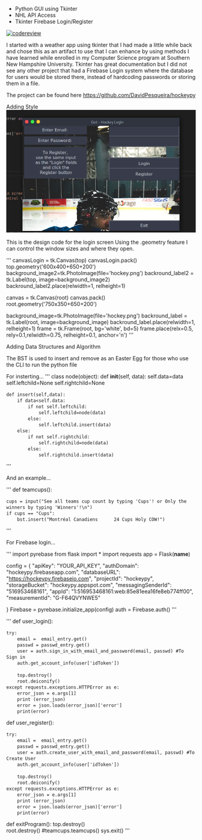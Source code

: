 
- Python GUI using Tkinter
- NHL API Access
- Tkinter Firebase Login/Register

[![codereview](http://img.youtube.com/vi/sLUrJUBy4hY/0.jpg)](http://www.youtube.com/watch?v=sLUrJUBy4hY "Code Review and Plans")


I started with a weather app using tkinter that I had made a little while back and chose this as an artifact to use that I can enhance by using methods I have learned while enrolled in my Computer Science program at Southern New Hampshire University. Tkinter has great documentation but I did not see any other project that had a Firebase Login system where the database for users would be stored there, instead of hardcoding passwords or storing them in a file. 

The project can be found here
https://github.com/DavidPesqueira/hockeypy


Adding Style
![image](newlogin.png)

This is the design code for the login screen
Using the .geometry feature I can control the window sizes and 
where they open. 

'''
canvasLogin = tk.Canvas(top)
canvasLogin.pack()
top.geometry('600x400+650+200')
background_image2=tk.PhotoImage(file='hockey.png')
backround_label2 = tk.Label(top, image=background_image2)
backround_label2.place(relwidth=1, relheight=1)



canvas = tk.Canvas(root)
canvas.pack()
root.geometry('750x350+650+200')

background_image=tk.PhotoImage(file='hockey.png')
backround_label = tk.Label(root, image=background_image)
backround_label.place(relwidth=1, relheight=1)
frame = tk.Frame(root, bg='white', bd=5)
frame.place(relx=0.5, rely=0.1,relwidth=0.75, relheight=0.1, anchor='n')
'''


Adding Data Structures and Algorithm

The BST is used to insert and remove as an Easter Egg for those who use the CLI to run the python file

For insterting...
'''
class node(object):
    def __init__(self, data):
        self.data=data
        self.leftchild=None
        self.rightchild=None
        
    def insert(self,data):
        if data<self.data:
            if not self.leftchild:
                self.leftchild=node(data)
            else:
                self.leftchild.insert(data)
        else:
            if not self.rightchild:
                self.rightchild=node(data)
            else:
                self.rightchild.insert(data)
'''


And an example...

'''
def teamcups():
  
    cups = input("See all teams cup count by typing 'Cups'! or Only the winners by typing 'Winners'!\n")
    if cups == "Cups":            
        bst.insert("Montréal Canadiens      24 Cups Holy COW!") 
'''

For Firebase login...

'''
import pyrebase
from flask import *
import requests
app = Flask(__name__)


config = {
    "apiKey": "YOUR_API_KEY",
    "authDomain": "hockeypy.firebaseapp.com",
    "databaseURL": "https://hockeypy.firebaseio.com",
    "projectId": "hockeypy",
    "storageBucket": "hockeypy.appspot.com",
    "messagingSenderId": "516953468161",
    "appId": "1:516953468161:web:85e81eea16fe8eb774ff00",
    "measurementId": "G-F64QVYNWE5"

}
Firebase = pyrebase.initialize_app(config)
auth = Firebase.auth()
'''


'''
def user_login():
    
    try:
        email =  email_entry.get()
        passwd = passwd_entry.get()
        user = auth.sign_in_with_email_and_password(email, passwd) #To Sign in
        auth.get_account_info(user['idToken'])
           
        top.destroy() 
        root.deiconify()
    except requests.exceptions.HTTPError as e:
        error_json = e.args[1]
        print (error_json)
        error = json.loads(error_json)['error']
        print(error) 

def user_register():
    
    try:
        email =  email_entry.get()
        passwd = passwd_entry.get()
        user = auth.create_user_with_email_and_password(email, passwd) #To Create User
        auth.get_account_info(user['idToken'])
           
        top.destroy() 
        root.deiconify()
    except requests.exceptions.HTTPError as e:
        error_json = e.args[1]
        print (error_json)
        error = json.loads(error_json)['error']
        print(error) 

def exitProgram():
    top.destroy()    
    root.destroy()
    #teamcups.teamcups()
    sys.exit()
'''
